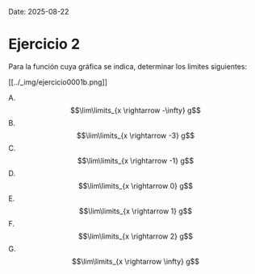 Date: 2025-08-22

# Ejercicio 2


Para la función cuya gráfica se indica, determinar los limites siguientes:

[[../_img/ejercicio0001b.png]]

A.  $$\lim\limits_{x \rightarrow -\infty} g$$
B.  $$\lim\limits_{x \rightarrow -3} g$$
C.  $$\lim\limits_{x \rightarrow -1} g$$
D.  $$\lim\limits_{x \rightarrow 0} g$$
E.  $$\lim\limits_{x \rightarrow 1} g$$
F.  $$\lim\limits_{x \rightarrow 2} g$$
G.  $$\lim\limits_{x \rightarrow \infty} g$$
